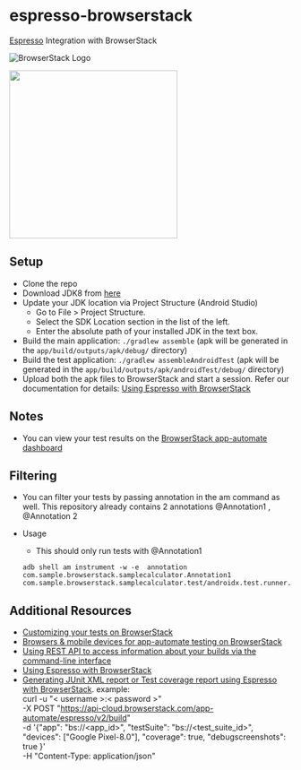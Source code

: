 # espresso-browserstack

[Espresso](https://developer.android.com/training/testing/espresso/index.html) Integration with BrowserStack

![BrowserStack Logo](https://d98b8t1nnulk5.cloudfront.net/production/images/layout/logo-header.png?1469004780)

<img src ="https://developer.android.com/images/training/testing/espresso.png" height = "300">

## Setup

* Clone the repo
* Download JDK8 from [here](https://www.oracle.com/in/java/technologies/javase/javase-jdk8-downloads.html)
* Update your JDK location via Project Structure (Android Studio)
    * Go to File > Project Structure.
    * Select the SDK Location section in the list of the left.
    * Enter the absolute path of your installed JDK in the text box.
* Build the main application: `./gradlew assemble` (apk will be generated in the `app/build/outputs/apk/debug/` directory)
* Build the test application: `./gradlew assembleAndroidTest` (apk will be generated in the `app/build/outputs/apk/androidTest/debug/` directory)
* Upload both the apk files to BrowserStack and start a session. Refer our documentation for details: [Using Espresso with BrowserStack](https://www.browserstack.com/app-automate/espresso/get-started)

## Notes
* You can view your test results on the [BrowserStack app-automate dashboard](https://www.browserstack.com/app-automate)

## Filtering
* You can filter your tests by passing annotation in the am command as well. This repository already contains 2 annotations @Annotation1 , @Annotation 2

* Usage
    * This should only run tests with @Annotation1
    ```
    adb shell am instrument -w -e  annotation com.sample.browserstack.samplecalculator.Annotation1  com.sample.browserstack.samplecalculator.test/androidx.test.runner.AndroidJUnitRunner
    ```

## Additional Resources
* [Customizing your tests on BrowserStack](https://www.browserstack.com/app-automate/capabilities)
* [Browsers & mobile devices for app-automate testing on BrowserStack](https://www.browserstack.com/list-of-browsers-and-platforms?product=app_automate)
* [Using REST API to access information about your builds via the command-line interface](https://www.browserstack.com/app-automate/rest-api)
* [Using Espresso with BrowserStack](https://www.browserstack.com/app-automate/espresso/get-started)
* [Generating JUnit XML report or Test coverage report using Espresso with BrowserStack](https://www.browserstack.com/docs/app-automate/espresso/view-test-reports). 
   example:  
   curl -u "< username >:< password >" \
   -X POST "https://api-cloud.browserstack.com/app-automate/espresso/v2/build" \
   -d '{"app": "bs://<app_id>", "testSuite": "bs://<test_suite_id>", "devices": ["Google Pixel-8.0"], "coverage": true, "debugscreenshots": true }' \
   -H "Content-Type: application/json"
